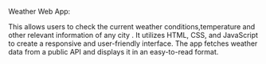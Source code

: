 Weather Web App:

This allows users to check the current weather conditions,temperature and other relevant information of any city . It utilizes HTML, CSS, and JavaScript to create a responsive and user-friendly interface. 
The app fetches weather data from a public API and displays it in an easy-to-read format.
